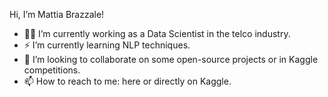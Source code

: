 Hi, I’m Mattia Brazzale!
- 👨‍💻 I’m currently working as a Data Scientist in the telco industry.
- ⚡️ I’m currently learning NLP techniques.
- 👻 I’m looking to collaborate on some open-source projects or in Kaggle competitions.
- 📫 How to reach to me: here or directly on Kaggle.

<!---
MattiaBrazzale/MattiaBrazzale is a ✨ special ✨ repository because its `README.md` (this file) appears on your GitHub profile.
You can click the Preview link to take a look at your changes.
--->
